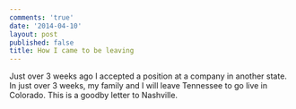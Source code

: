 ```yaml
---
comments: 'true'
date: '2014-04-10'
layout: post
published: false
title: How I came to be leaving
---
```

 Just over 3 weeks ago I accepted a position at a company in another state. In just over 3 weeks, my family and I will leave Tennessee to go live in Colorado. This is a goodby letter to Nashville.
 
 